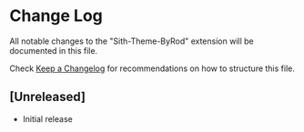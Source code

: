 # Change Log

All notable changes to the "Sith-Theme-ByRod" extension will be documented in this file.

Check [Keep a Changelog](http://keepachangelog.com/) for recommendations on how to structure this file.

## [Unreleased]

- Initial release
